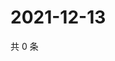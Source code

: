 # 2021-12-13

共 0 条

<!-- BEGIN WEIBO -->
<!-- 最后更新时间 Mon Dec 13 2021 04:11:58 GMT+0800 (China Standard Time) -->

<!-- END WEIBO -->
